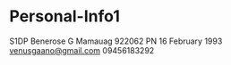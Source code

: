 # Personal-Info1
S1DP Benerose G Mamauag 922062 PN
16 February 1993
venusgaano@gmail.com
09456183292
